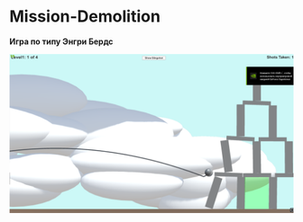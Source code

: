 # Mission-Demolition

**Игра по типу Энгри Бердс**

![Mission-Demolition](https://github.com/wingofnight/Mission-Demolition/blob/main/pic1.png)

